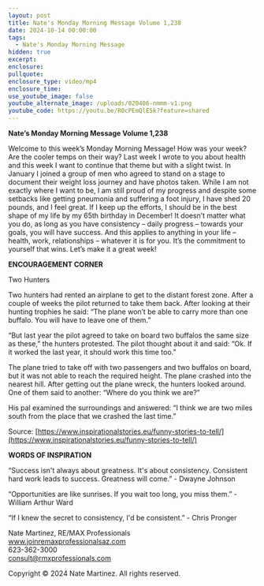 ```yaml
---
layout: post
title: Nate's Monday Morning Message Volume 1,238
date: 2024-10-14 00:00:00
tags:
  - Nate's Monday Morning Message
hidden: true
excerpt:
enclosure:
pullquote:
enclosure_type: video/mp4
enclosure_time:
use_youtube_image: false
youtube_alternate_image: /uploads/020406-nmmm-v1.png
youtube_code: https://youtu.be/R0cPEmQlE5k?feature=shared
---
```

**Nate’s Monday Morning Message Volume 1,238**

Welcome to this week’s Monday Morning Message! How was your week? Are the cooler temps on their way? Last week I wrote to you about health and this week I want to continue that theme but with a slight twist. In January I joined a group of men who agreed to stand on a stage to document their weight loss journey and have photos taken. While I am not exactly where I want to be, I am still proud of my progress and despite some setbacks like getting pneumonia and suffering a foot injury, I have shed 20 pounds, and I feel great. If I keep up the efforts, I should be in the best shape of my life by my 65th birthday in December! It doesn’t matter what you do, as long as you have consistency – daily progress – towards your goals, you will have success. And this applies to anything in your life – health, work, relationships – whatever it is for you. It’s the commitment to yourself that wins. Let’s make it a great week!

**ENCOURAGEMENT CORNER**&nbsp;

Two Hunters

Two hunters had rented an airplane to get to the distant forest zone. After a couple of weeks the pilot returned to take them back. After looking at their hunting trophies he said: “The plane won’t be able to carry more than one buffalo. You will have to leave one of them.”

“But last year the pilot agreed to take on board two buffalos the same size as these,” the hunters protested. The pilot thought about it and said: “Ok. If it worked the last year, it should work this time too.”

The plane tried to take off with two passengers and two buffalos on board, but it was not able to reach the required height. The plane crashed into the nearest hill. After getting out the plane wreck, the hunters looked around. One of them said to another: “Where do you think we are?”

His pal examined the surroundings and answered: “I think we are two miles south from the place that we crashed the last time.”

Source: [https://www.inspirationalstories.eu/funny-stories-to-tell/](https://www.inspirationalstories.eu/funny-stories-to-tell/)

**WORDS OF INSPIRATION**

“Success isn't always about greatness. It's about consistency. Consistent hard work leads to success. Greatness will come.” - Dwayne Johnson

“Opportunities are like sunrises. If you wait too long, you miss them.” - William Arthur Ward

“If I knew the secret to consistency, I'd be consistent.” - Chris Pronger

Nate Martinez, RE/MAX Professionals<br>www.joinremaxprofessionalsaz.com<br>623-362-3000<br>consult@rmxprofessionals.com

Copyright © 2024 Nate Martinez. All rights reserved.